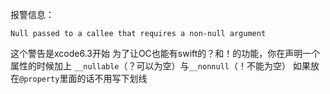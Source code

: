 报警信息：
```
Null passed to a callee that requires a non-null argument
```

这个警告是xcode6.3开始 为了让OC也能有swift的？和！的功能，你在声明一个属性的时候加上 `__nullable`（？可以为空）与`__nonnull`（！不能为空） 如果放在`@property`里面的话不用写下划线
